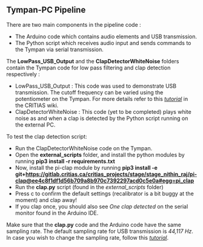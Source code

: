 ## Tympan-PC Pipeline

There are two main components in the pipeline code : 
 - The Arduino code which contains audio elements and USB transmission. 
 - The Python script which receives audio input and sends commands to the Tympan via serial transmission. 
 
The **LowPass_USB_Output** and the **ClapDetectorWhiteNoise** folders contain the Tympan code for low pass filtering and clap detection respectively :
 - LowPass_USB_Output : This code was used to demonstrate USB transmission. The cutoff frequency can be varied using the potentiometer on the Tympan. For more details refer to this *[tutorial](https://critias.ca/dokuwiki/doku.php?id=i:abc:arp:arp_4_0:tympan_usb)* in the CRITIAS wiki.
 - ClapDetectorWhiteNoise : This code (yet to be completed) plays white noise as and when a clap is detected by the Python script running on the external PC. 
 
To test the clap detection script:
 * Run the ClapDetectorWhiteNoise code on the Tympan. 
 * Open the **external_scripts** folder, and install the python modules by running **pip3 install -r requirements.txt**
 * Now, install the pi-clap module by running **pip3 install -e git+https://gitlab.critias.ca/critias_projects/stage/stage_nithin_raj/pi-clap@ee4c8f1df1d56b709a8b970c7392297acd0c5e0a#egg=pi_clap**
 * Run the **clap.py** script (found in the *external_scripts* folder) 
 * Press c to confirm the default settings (recalibrator is a bit buggy at the moment) and clap away!
 * If you clap once, you should also see *One clap detected* on the serial monitor found in the Arduino IDE. 

Make sure that the **clap.py** code and the Arduino code have the same sampling rate. The default sampling rate for USB transmission is *44,117 Hz*. In case you wish to change the sampling rate, follow this *[tutorial](https://critias.ca/dokuwiki/doku.php?id=i:abc:arp:arp_4_0:tympan_usb)*. 
